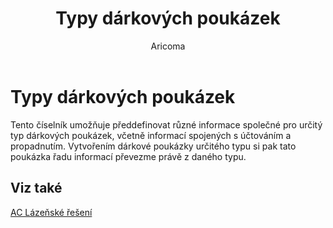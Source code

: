 ﻿---
    title: "Typy dárkových poukázek"
    author: Aricoma
    ms.date: 04/30/2018
    ms.topic: article
    ms.prod: dynamics-nav-2017
    ms.contentlocale: cs-cz
    ms.lasthandoff: 04/30/2018
---

# Typy dárkových poukázek

Tento číselník umožňuje předdefinovat různé informace společné pro určitý typ dárkových poukázek, včetně informací spojených s účtováním a propadnutím.
Vytvořením dárkové poukázky určitého typu si pak tato poukázka řadu informací převezme právě z daného typu.  



## <a name="see-also"></a>Viz také
[AC Lázeňské řešení](spa-solution.md)